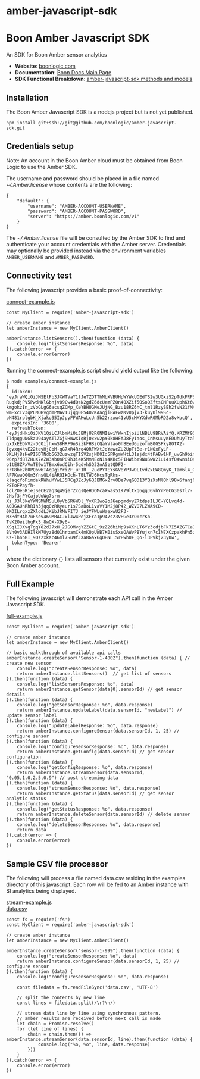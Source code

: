 # amber-javascript-sdk

# Boon Amber Javascript SDK

An SDK for Boon Amber sensor analytics

- __Website__: [boonlogic.com](https://boonlogic.com)
- __Documentation__: [Boon Docs Main Page](https://docs.boonlogic.com)
- __SDK Functional Breakdown__: [amber-javascript-sdk methods and models](https://boonlogic.github.io/amber-javascript-sdk/docs/index.html)

## Installation

The Boon Amber Javascript SDK is a nodejs project but is not yet published.

```
npm install git+ssh://git@github.com/boonlogic/amber-javascript-sdk.git
```

## Credentials setup
Note: An account in the Boon Amber cloud must be obtained from Boon Logic to use the Amber SDK.

The username and password should be placed in a file named _~/.Amber.license_ whose contents are the following:

```
{
    "default": {
        "username": "AMBER-ACCOUNT-USERNAME",
        "password": "AMBER-ACCOUNT-PASSWORD",
        "server": "https://amber.boonlogic.com/v1"
    }
}
```

The _~/.Amber.license_ file will be consulted by the Amber SDK to find and authenticate your account credentials with the Amber server. Credentials may optionally be provided instead via the environment variables `AMBER_USERNAME` and `AMBER_PASSWORD`.

## Connectivity test

The following javascript provides a basic proof-of-connectivity:

[connect-example.js](examples/connect-example.js)

```
const MyClient = require('amber-javascript-sdk')

// create amber instance
let amberInstance = new MyClient.AmberClient()

amberInstance.listSensors().then(function (data) {
    console.log("listSensorsResponse: %o", data)
}).catch(error => {
    console.error(error)
})
```
Running the connect-example.js script should yield output like the following:
```
$ node examples/connect-example.js
{
  idToken: 'eyJraWQiOiJMSElFb3JXWTVaY1lJeTZOTThMbXVBUHpWYWxUOEdTS2w3UGxiS2pTdkFRPSIsImFsZyI6IlJTMjU2In0.eyJzdWIiOiI1MjZlMzM2Yi00ZmY1LTQwNjQtYTY1ZS02MDBmZTA5NmMyYmEiLCJhdWQiOiIzbWFoZHZtMmU2dTlsdm5rYms2OW1hajloMCIsImNvZ25pdG86Z3JvdXBzIjpbInByb2R1Y3Rpb24iXSwiZXZlbnRfaWQiOiI1MjNmMzgzMC01Yzc3LTQ5NTYtODgwYy04YmMzZDU1OTkyOTgiLCJ0b2tlbl91c2UiOiJpZCIsImF1dGhfdGltZSI6MTYwMDM5NTU5MSwiaXNzIjoiaHR0cHM6XC9cL2NvZ25pdG8taWRwLnVzLWVhc3QtMS5hbWF6b25hd3MuY29tXC91cy1lYXN0LTFfdDNuMmZoUEVsIiwiY29nbml0bzp1c2VybmFtZSI6ImppbS1wcm9kIiwiZXhwIjoxNjAwMzk5MTkxLCJpYXQiOjE2MDAzOTU1OTEsImVtYWlsIjoiamltdGZyb21tbkBnbWFpbC5jb20ifQ.eklP3LPVfPGhFzSvp6HyT8L8kt0OQsFAzgD4DMYuWru-RuqkdjPV5PwdMKlGbnjv09Cw4dQsN2gdZ6dcUemPZOn40XZif5OSoQZftsCMPuuXUphKt6wtXZKYBVH-kmgokzIn_zVoGLgG6acsqZCMp_XeYBHUGMeJUjNG_Bzu18RZ6hC_tml1RzySEh2fvN21fMKxIuCBgJOOZRmSD6D-wmExcIv3qPLMOHvgdmPMAv1ujqg0ES4U2KAaqjiPAFwzKvUpjV3-kuy0l99Sc-pH481rplgbK_Xjako35IpJpyFFWAHwLcUn5b22rzxw41vU5cMXYXdwR0MbRD2a8vXocQ',
  expiresIn: '3600',
  refreshToken: 'eyJjdHkiOiJKV1QiLCJlbmMiOiJBMjU2R0NNIiwiYWxnIjoiUlNBLU9BRVAifQ.KRZMf9OEbQSqe8_3weF-TldpqgUNGkzU94ayATlZGj9HWwXIqRj0xxw2pY0k8HFAJ8Fy1aos_CnMsuuyKEDUhUyTtalYcEn6IvQP4C-gxJxEEDkVz-DCOijhxwS8HRF9nSizkFH8zCQaYVlao0hBEeU6uzofmB0GSPky8OTA2-Igvxq4kvE22teyHjCbM-qG7xR4Rrq4QRFWXtJqYawcZU2UpTtBe-r1NOxFyLF-0KLHj8sHePISDTNdb5632uzwzqTISV2sjND0Id5PRgmWHtL31sjdx4tPABw1HP_uvGh9bif0Sev4_7KerntDRzieOJIaHTR4qKTdRflOvesrAQ.HdrB2MB9XL1aVZD5.pBlou_qTg66pIYS2SFlWdHdDO9qcse6-96zp7dBTZHuX7eZW3abOnP09h3ieK5MmNEoN1Y4KBc5PIHWibY9NuSwW21u14sfO4wnsiO4a4PUWdJz4uUe26TX8QtiM219bfSMvPRAHzKIxdkMEKnsWePw8Kmi3KhqGo11jIaSQ9vjD36pFer0eUYzx0p92bDCyW7EveKV4EIKZYep2DoBicpLogvWxlE58rU0n8S42cjgewJodiQfIS0RiMM4UEwHw4PmP29Y6RCzbXMuw6hnkfYpqdpDvfZYNWDk0OkOOGyxQdVb3aLETdiy1B-o1tE8ZPxVwTE9w1TBmx6odCih-5qdyhSQ32nA5ztQDF2-crT8be2b0PQow6TAqOgiYriZF_uF1R__2uePYTEYsGV8YP3wDLIvdZxEW8QmyK_Tam6l4_QsbMiKwpnZYKYYYUdxcHcn45FeK6-AF7KwaOGQm3YnsQL4iARQIkOch-TBLTWJ6HcsTgRks-klaqcYoPimdekRWhuMYwLJ5RCq3ZcJy6QJBMGx2rvODe7vqGOD13YQsXsNlOhl98x6fanjC0v9d3ZGPLK7iVx7g3Pf2Eq-PSToFPayfh-lglZOe5RieJSeCE2ag3q49jerZcgsQeHDOMcaXwas51K79ltkq6ggJGvhYrP0CG30sTl7-2Hsf3jPYCajpUuWg7srm-Xs_J3l3keYWNSMWMSuLOyVb5R6WDl_YyXRIwo2oJ6epgmdyyZRtdpsILJC-YQLvq4d-A0JGAUnRhRIh3jqq0zRRyeur1s7SaBoL1vaVY1M2j8P42_WZVO7LZWA9CD-0KOILrgxzZXlddLJKibJRMVFITJ_ieJYFWLuWaexwU2F3-M3PdtHAb7uEsev469MBACJxlJw4PejXFYa1p947s23VPGe3YO0crKn-TvK2OeithgFxS_8wOX-X9y6-XSq1IJXvgTgqY82dJ7xH_2JGOMvgYZZGtE_9zZ26biMp9sXKnLT6Yz3cdjbFk7I5AZGTCaIIzTYgBipHgyJiROnB5g6U2TvyLBEAWagjl-BVn0v3ADHIlkM7Uyz8dQ1hrbamCk4mKOpUWB7K0isSxeOAWvPBYujxn7cIN7XCzpakhPn5zlZ1emXcZSAnkK4zLuocgbW5CaFqZ4_p4q2VqGUbrD_6bSD2qxk7EO88wmLBDMZShAzZvrsUTatmDMENGOsTtWCE8DLqavYW3HxkfkixmJj9r8O2CYoHT22NSHVoffG-Kz-lhnbBI_9Oz2xkac46ml7Su9fJXaBGax6gOBNL.SrEwhUF_Qo-l3PVkj23y0w',
  tokenType: 'Bearer'
}
```
where the dictionary `{}` lists all sensors that currently exist under the given Boon Amber account.

## Full Example

The following javascript will demonstrate each API call in the Amber Javascript SDK.

[full-example.js](examples/full-example.js)

```
const MyClient = require('amber-javascript-sdk')

// create amber instance
let amberInstance = new MyClient.AmberClient()

// basic walkthrough of available api calls
amberInstance.createSensor("Sensor-1-4002").then(function (data) { // create new sensor
    console.log("createSensorResponse: %o", data)
    return amberInstance.listSensors()  // get list of sensors
}).then(function (data) {
    console.log("listSensorsResponse: %o", data)
    return amberInstance.getSensor(data[0].sensorId) // get sensor details
}).then(function (data) {
    console.log("getSensorResponse: %o", data.response)
    return amberInstance.updateLabel(data.sensorId, "newLabel") // update sensor label
}).then(function (data) {
    console.log("updateLabelResponse: %o", data.response)
    return amberInstance.configureSensor(data.sensorId, 1, 25) // configure sensor
}).then(function (data) {
    console.log("configureSensorResponse: %o", data.response)
    return amberInstance.getConfig(data.sensorId) // get sensor configuration
}).then(function (data) {
    console.log("getConfigResponse: %o", data.response)
    return amberInstance.streamSensor(data.sensorId, "0.05,1.0,2.5,0.9") // post streaming data
}).then(function (data) {
    console.log("streamSensorResponse: %o", data.response)
    return amberInstance.getStatus(data.sensorId) // get sensor analytic status
}).then(function (data) {
    console.log("getStatusResponse: %o", data.response)
    return amberInstance.deleteSensor(data.sensorId) // delete sensor
}).then(function (data) {
    console.log("deleteSensorResponse: %o", data.response)
    return data
}).catch(error => {
    console.error(error)
})
```

## Sample CSV file processor

The following will process a file named data.csv residing in the examples directory of this javascript.
Each row will be fed to an Amber instance with SI analytics being displayed.

[stream-example.js](examples/stream-example.js)<br>
[data.csv](examples/data.csv)

```
const fs = require('fs')
const MyClient = require('amber-javascript-sdk')

// create amber instance
let amberInstance = new MyClient.AmberClient()

amberInstance.createSensor("sensor-1-999").then(function (data) {
    console.log("createSensorResponse: %o", data)
    return amberInstance.configureSensor(data.sensorId, 1, 25) // configure sensor
}).then(function (data) {
    console.log("configureSensorResponse: %o", data.response)

    const filedata = fs.readFileSync('data.csv', 'UTF-8')

    // split the contents by new line
    const lines = filedata.split(/\r?\n/)

    // stream data line by line using synchronous pattern.
    // amber results are received before next call is made
    let chain = Promise.resolve()
    for (let line of lines) {
        chain = chain.then(() => amberInstance.streamSensor(data.sensorId, line).then(function (data) {
            console.log("%o, %o", line, data.response)
        }))
    }
}).catch(error => {
    console.error(error)
})
```
